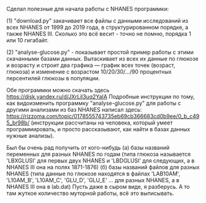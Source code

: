 Сделал полезные для начала работы с NHANES программки:

(1) "download.py" закачивает все файлы с данными исследований из всех NHANES от 1999 до 2019 года, в структурированном порядке, а также NHANES III.
Сколько это всё весит - точно не помню, порядка 1 или 10 гигабайт.

(2) "analyse-glucose.py" - показывает простой пример работы с этими скачанными базами данных. Вытаскивает из всех их данные по глюкозе и возрасту и строит два графика — график всех точек (возраст, глюкоза) и изменение с возрастом 10/20/30/.../90 процентных персентилей глюкозы в популяции.

Обе программки можно скачать здесь https://disk.yandex.ru/d/JXrLil3uq2YaIA 
Подробные инструкции по тому, как видоизменить программку "analyse-glucose.py" для работы с другими анализами из баз NHANES написал здесь:
https://rizzoma.com/topic/0178555743735eb69cb366683cd0b9ee/0_b_c495_br98b/ (инструкции рассчитаны на человека, который умеет программировать, и просто рассказывают, как найти в базах данных нужные анализы).

Был бы очень рад получить от кого-нибудь
(а) базы названий переменных для разных NHANES по годам (типа глюкоза называется 'LBXGLUSI' для первых двух NHANES и 'LBDGLUSI' для следующих, а в NHANES III она на полях 1871-1876)
(б) базы названий файлов для разных NHANES (типа данные по глюкозе находятся в файлах 'LAB10AM', 'L10AM_B', 'L10AM_C', 'GLU_D', 'GLU_E' ... для разных NHANES, а в NHANES III она в lab.dat)
Пусть даже в сыром виде, я разберусь. А то там жуткое количество муторной работы, всё это выписывать.
